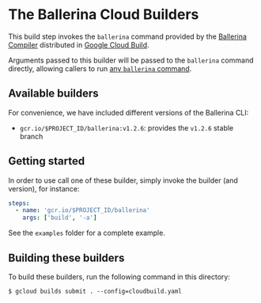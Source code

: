 # The Ballerina Cloud Builders

This build step invokes the `ballerina` command provided by the [Ballerina Compiler](https://ballerina.io) distributed in [Google Cloud Build](cloud.google.com/cloud-build/).

Arguments passed to this builder will be passed to the `ballerina` command directly,
allowing callers to run [any `ballerina`
command](https://ballerina.io/learn/cli-commands/).


## Available builders

For convenience, we have included different versions of the Ballerina CLI:
- `gcr.io/$PROJECT_ID/ballerina:v1.2.6`: provides the `v1.2.6` stable branch



## Getting started

In order to use call one of these builder, simply invoke the builder (and version), for instance:

```yaml
steps:
  - name: 'gcr.io/$PROJECT_ID/ballerina'
    args: ['build', '-a']
```

See the `examples` folder for a complete example.


## Building these builders

To build these builders, run the following command in this directory:

```shell
$ gcloud builds submit . --config=cloudbuild.yaml
```
